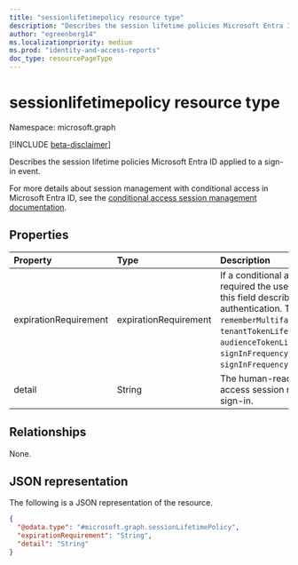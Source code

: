 ```yaml
---
title: "sessionlifetimepolicy resource type"
description: "Describes the session lifetime policies Microsoft Entra ID applied to a sign-in event."
author: "egreenberg14"
ms.localizationpriority: medium
ms.prod: "identity-and-access-reports"
doc_type: resourcePageType
---
```


# sessionlifetimepolicy resource type

Namespace: microsoft.graph

[!INCLUDE [beta-disclaimer](../../includes/beta-disclaimer.md)]

Describes the session lifetime policies Microsoft Entra ID applied to a sign-in event. 

For more details about session management with conditional access in Microsoft Entra ID, see the [conditional access session management documentation](/azure/active-directory/conditional-access/howto-conditional-access-session-lifetime). 

## Properties
|Property|Type|Description|
|:---|:---|:---|
|expirationRequirement|expirationRequirement|If a conditional access session management policy required the user to authenticate in this sign-in event, this field describes the policy type that required authentication. The possible values are: `rememberMultifactorAuthenticationOnTrustedDevices`, `tenantTokenLifetimePolicy`, `audienceTokenLifetimePolicy`, `signInFrequencyPeriodicReauthentication`, `ngcMfa`, `signInFrequencyEveryTime`, `unknownFutureValue`.|
|detail|String|The human-readable details of the conditional access session management policy applied to the sign-in.|


## Relationships
None.

## JSON representation
The following is a JSON representation of the resource.
<!-- {
  "blockType": "resource",
  "@odata.type": "microsoft.graph.sessionLifetimePolicy"
}
-->
``` json
{
  "@odata.type": "#microsoft.graph.sessionLifetimePolicy",
  "expirationRequirement": "String",
  "detail": "String"
}
```
